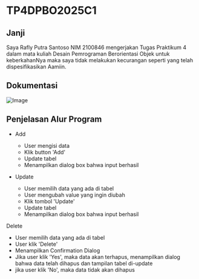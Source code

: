 # TP4DPBO2025C1

## Janji
Saya Rafly Putra Santoso NIM 2100846 mengerjakan Tugas Praktikum 4 dalam mata kuliah Desain Pemrograman Berorientasi Objek untuk keberkahanNya maka saya tidak melakukan kecurangan seperti yang telah dispesifikasikan Aamiin.

## Dokumentasi
![Image](https://github.com/user-attachments/assets/f29acff5-651a-448b-93f6-668c69fb5752)

## Penjelasan Alur Program
- Add
  - User mengisi data
  - Klik button 'Add'
  - Update tabel
  - Menampilkan dialog box bahwa input berhasil

- Update
  - User memilih data yang ada di tabel
  - User mengubah value yang ingin diubah
  - Klik tombol 'Update'
  - Update tabel
  - Menampilkan dialog box bahwa input berhasil

Delete
  - User memilih data yang ada di tabel
  - User klik 'Delete'
  - Menampilkan Confirmation Dialog
  - Jika user klik 'Yes', maka data akan terhapus, menampilkan dialog bahwa data telah dihapus dan tampilan tabel di-update
  - jika user klik 'No', maka data tidak akan dihapus
